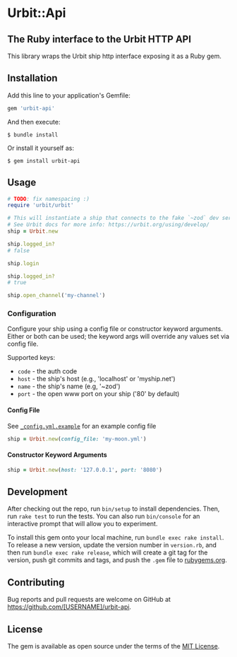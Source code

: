 # Urbit::Api
## The Ruby interface to the Urbit HTTP API

This library wraps the Urbit ship http interface exposing it as a Ruby gem.

## Installation

Add this line to your application's Gemfile:

```ruby
gem 'urbit-api'
```

And then execute:

    $ bundle install

Or install it yourself as:

    $ gem install urbit-api

## Usage

```rb
# TODO: fix namespacing :)
require 'urbit/urbit'

# This will instantiate a ship that connects to the fake `~zod` dev server by default
# See Urbit docs for more info: https://urbit.org/using/develop/
ship = Urbit.new

ship.logged_in?
# false

ship.login

ship.logged_in?
# true

ship.open_channel('my-channel')
```

### Configuration

Configure your ship using a config file or constructor keyword arguments. Either or both can be used; the keyword args will override any values set via config file.

Supported keys:
- `code` - the auth code 
- `host` - the ship's host (e.g., 'localhost' or 'myship.net')
- `name` - the ship's name (e.g, '~zod')
- `port` - the open www port on your ship ('80' by default)

#### Config File

See [`_config.yml.example`](_config.yml.example) for an example config file

```rb
ship = Urbit.new(config_file: 'my-moon.yml')
```

#### Constructor Keyword Arguments

```rb
ship = Urbit.new(host: '127.0.0.1', port: '8080')
```

## Development

After checking out the repo, run `bin/setup` to install dependencies. Then, run `rake test` to run the tests. You can also run `bin/console` for an interactive prompt that will allow you to experiment.

To install this gem onto your local machine, run `bundle exec rake install`. To release a new version, update the version number in `version.rb`, and then run `bundle exec rake release`, which will create a git tag for the version, push git commits and tags, and push the `.gem` file to [rubygems.org](https://rubygems.org).

## Contributing

Bug reports and pull requests are welcome on GitHub at https://github.com/[USERNAME]/urbit-api.


## License

The gem is available as open source under the terms of the [MIT License](https://opensource.org/licenses/MIT).
